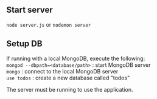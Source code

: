 ## Start server

`node server.js` or `nodemon server`

## Setup DB

If running with a local MongoDB, execute the following:  
`mongod --dbpath=<database/path>` : start MongoDB server  
`mongo` : connect to the local MongoDB server  
`use todos` : create a new database called "todos"  

The server must be running to use the application.
